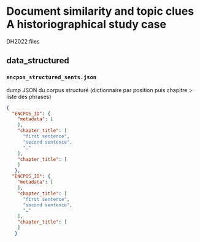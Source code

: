 # Document similarity and topic clues A historiographical study case


DH2022 files

## data_structured

### `encpos_structured_sents.json`

dump JSON du corpus structuré (dictionnaire par position puis chapitre > liste des phrases)

```json
{
  "ENCPOS_ID": {
    "metadata": [
    ],
    "chapter_title": [
      "first sentence",
      "second sentence",
      "…"
    ],
    "chapter_title": [
    ]
   },
  "ENCPOS_ID": {
    "metadata": [
    ],
    "chapter_title": [
      "first sentence",
      "second sentence",
      "…"
    ],
    "chapter_title": [
    ]
   }
```